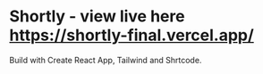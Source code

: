 # Shortly - view live here https://shortly-final.vercel.app/

Build with Create React App, Tailwind and Shrtcode.


